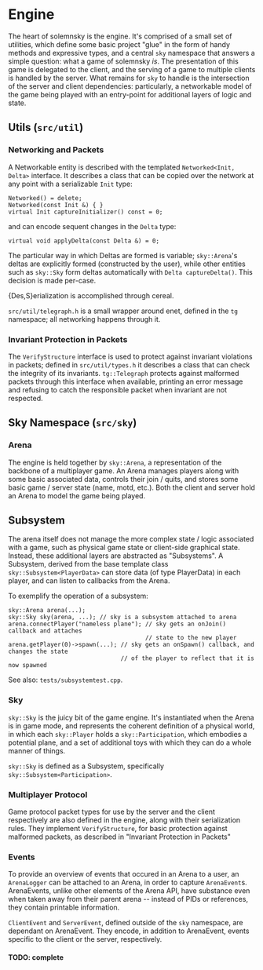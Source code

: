 # Engine

The heart of solemnsky is the engine. It's comprised of a small set of utilities, which
 define some basic project "glue" in the form of handy methods and expressive types,
 and a central `sky` namespace that answers a simple question: what a game of solemnsky 
 *is*. The presentation of this game is delegated to the client, and the serving of a
 game to multiple clients is handled by the server. What remains for `sky` to handle is
 the intersection of the server and client dependencies: particularly, a networkable model 
 of the game being played with an entry-point for additional layers of logic and state. 

## Utils (`src/util`)

### Networking and Packets

A Networkable entity is described with the templated `Networked<Init, Delta>` interface.
 It describes a class that can be copied over the network at any point with a 
 serializable `Init` type: 

    Networked() = delete;
    Networked(const Init &) { }
    virtual Init captureInitializer() const = 0;
 
and can encode sequent changes in the `Delta` type: 

    virtual void applyDelta(const Delta &) = 0;

The particular way in which Deltas are formed is variable; `sky::Arena`'s deltas are
 explicitly formed (constructed by the user), while other entities such as `sky::Sky`
 form deltas automatically with `Delta captureDelta()`. This decision is made per-case.

{Des,S}erialization is accomplished through cereal. 

`src/util/telegraph.h` is a small wrapper around enet, defined in the `tg` namespace; 
 all networking happens through it.

### Invariant Protection in Packets

The `VerifyStructure` interface is used to protect against invariant violations in packets;
 defined in `src/util/types.h` it describes a class that can check the integrity of its 
 invariants. `tg::Telegraph` protects against malformed packets through this interface
 when available, printing an error message and refusing to catch the responsible packet when 
 invariant are not respected.

## Sky Namespace (`src/sky`)

### Arena 

 The engine is held together by `sky::Arena`, a representation of the backbone of a 
 multiplayer game. An Arena manages players along with some basic associated data, 
 controls their join / quits, and stores some basic game / server state (name, motd, 
 etc.). Both the client and server hold an Arena to model the game being played.

## Subsystem

The arena itself does not manage the more complex state / logic associated
 with a game, such as physical game state or client-side graphical state. Instead,
 these additional layers are abstracted as "Subsystems". A Subsystem, derived from the
 base template class `sky::Subsystem<PlayerData>` can store data (of type PlayerData) in
 each player, and can listen to callbacks from the Arena. 

To exemplify the operation of a subsystem:

    sky::Arena arena(...);
    sky::Sky sky(arena, ...); // sky is a subsystem attached to arena
    arena.connectPlayer("nameless plane"); // sky gets an onJoin() callback and attaches
                                           // state to the new player
    arena.getPlayer(0)->spawn(...); // sky gets an onSpawn() callback, and changes the state
                                    // of the player to reflect that it is now spawned

See also: `tests/subsystemtest.cpp`.

### Sky

`sky::Sky` is the juicy bit of the game engine. It's instantiated when the Arena is in
 game mode, and represents the coherent definition of a physical world, in which each
 `sky::Player` holds a `sky::Participation`, which embodies a potential plane, and a set of
 additional toys with which they can do a whole manner of things.

`sky::Sky` is defined as a Subsystem, specifically `sky::Subsystem<Participation>`.

### Multiplayer Protocol

Game protocol packet types for use by the server and the client respectively are also defined
 in the engine, along with their serialization rules. They implement `VerifyStructure`, 
 for basic protection against malformed packets, as described in "Invariant Protection in 
 Packets"

### Events

To provide an overview of events that occured in an Arena to a user, an `ArenaLogger` can be 
 attached to an Arena, in order to capture `ArenaEvent`s. ArenaEvents, unlike other elements
 of the Arena API, have substance even when taken away from their parent arena -- instead 
 of PIDs or references, they contain printable information.

`ClientEvent` and `ServerEvent`, defined outside of the `sky` namespace, are dependant
 on ArenaEvent. They encode, in addition to ArenaEvent, events specific to the client
 or the server, respectively.

#### TODO: complete


